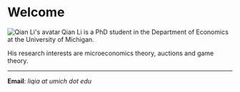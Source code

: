 # Welcome

<img class="avatar" align="left" alt="Qian Li's avatar" src="" />

Qian Li is a PhD student in the Department of Economics at the University of Michigan.

His research interests are microeconomics theory, auctions and game theory.

---

**Email**: *liqia at umich dot edu*
